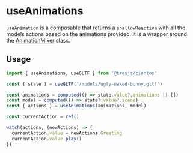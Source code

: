 # useAnimations

`useAnimation` is a composable that returns a `shallowReactive` with all the models actions based on the animations provided. It is a wrapper around the [AnimationMixer](https://threejs.org/docs/#api/en/animation/AnimationMixer) class.

<StackBlitzEmbed projectId="tresjs-use-animations" />

## Usage

```ts
import { useAnimations, useGLTF } from '@tresjs/cientos'

const { state } = useGLTF('/models/ugly-naked-bunny.gltf')

const animations = computed(() => state.value?.animations || [])
const model = computed(() => state?.value?.scene)
const { actions } = useAnimations(animations, model)

const currentAction = ref()

watch(actions, (newActions) => {
  currentAction.value = newActions.Greeting
  currentAction.value.play()
})
```
